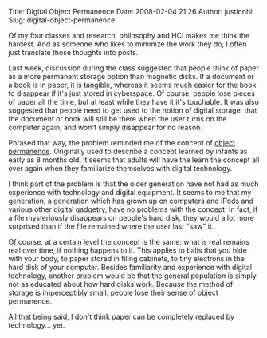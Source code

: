 Title: Digital Object Permanence
Date: 2008-02-04 21:26
Author: justinnhli
Slug: digital-object-permanence

Of my four classes and research, philosophy and HCI makes me think the
hardest. And as someone who likes to minimize the work they do, I often
just translate those thoughts into posts.

Last week, discussion during the class suggested that people think of
paper as a more permanent storage option than magnetic disks. If a
document or a book is in paper, it is tangible, whereas it seems much
easier for the book to disappear if it's just stored in cyberspace. Of
course, people lose pieces of paper all the time, but at least while
they have it it's touchable. It was also suggested that people need to
get used to the notion of digital storage, that the document or book
will still be there when the user turns on the computer again, and won't
simply disappear for no reason.

Phrased that way, the problem reminded me of the concept of [object
permanence](http://en.wikipedia.org/wiki/Object_permanence). Originally
used to describe a concept learned by infants as early as 8 months old,
it seems that adults will have the learn the concept all over again when
they familiarize themselves with digital technology.

I think part of the problem is that the older generation have not had as
much experience with technology and digital equipment. It seems to me
that my generation, a generation which has grown up on computers and
iPods and various other digital gadgetry, have no problems with the
concept. In fact, if a file mysteriously disappears on people's hard
disk, they would a lot more surprised than if the file remained where
the user last "saw" it.

Of course, at a certain level the concept is the same: what is real
remains real over time, if nothing happens to it. This applies to balls
that you hide with your body, to paper stored in filing cabinets, to
tiny electrons in the hard disk of your computer. Besides familiarity
and experience with digital technology, another problem would be that
the general population is simply not as educated about how hard disks
work. Because the method of storage is imperceptibly small, people lose
their sense of object permanence.

All that being said, I don't think paper can be completely replaced by
technology... yet.

